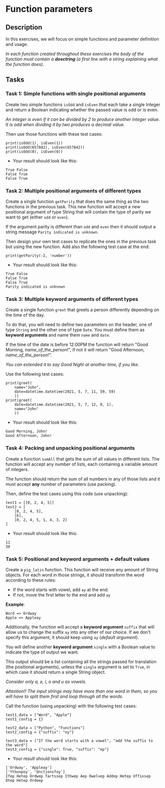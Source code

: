 # Function parameters

## Description

In this exercises, we will focus on simple functions and parameter definition and usage.

*In each function created throughout these exercises the body of the function must contain a **dosctring** (a first line with a string explaining what the function does).*

##

## Tasks

###

### Task 1: Simple functions with single positional arguments

Create two simple functions `isOdd` and `isEven` that each take a single Integer and return a Boolean indicating whether the passed value is odd or is even.

*An integer is even if it can be divided by 2 to produce another integer value. It is odd when dividing it by two produces a decimal value.*

Then use those functions with these test cases:

```
print(isOdd(1), isEven(1))
print(isOdd(657842), isEven(657842))
print(isOdd(0), isEven(0))
```

- Your result should look like this:

```
True False
False True
False True
```

###

### Task 2: Multiple positional arguments of different types

Create a single function `getParity` that does the same thing as the two functions in the previous task. This new function will accept a new positional argument of type String that will contain the type of parity we want to get (either `odd` or `even`).

If the argument parity is different than `odd` and `even` then it should output a string message `Parity indicated is unknown`.

Then design your own test cases to replicate the ones in the previous task but using the new function. Add also the following test case at the end:

```
print(getParity(-2, 'number'))
```

- Your result should look like this:

```
True False
False True
False True
Parity indicated is unknown
```

###

### Task 3: Multiple keyword arguments of different types

Create a single function `greet` that greets a person differently depending on the time of the day.

To do that, you will need to define two parameters on the header, one of type `String` and the other one of type `Date`. You must define them as **keyword arguments** and name them `name` and `date`.

If the time of the date is before 12:00PM the function will return "Good Morning, *name_of_the_person*!", if not it will return "Good Afternoon, *name_of_the_person*!".

*You can extended it to say Good Night at another time, if you like*.

Use the following test cases:

```
print(greet(
    name="John",
    date=datetime.datetime(2021, 5, 7, 11, 59, 59)
    ))
print(greet(
    date=datetime.datetime(2021, 5, 7, 12, 0, 1),
    name="John"
    ))
```

- Your result should look like this:

```
Good Morning, John!
Good Afternoon, John!
```

###

### Task 4: Packing and unpacking positional arguments

Create a function `sumAll` that gets the sum of all values in different lists. The function will accept any number of lists, each containing a variable amount of integers.

The function should return the sum of all numbers in any of those lists and it must accept **any** number of parameters (use packing).

Then, define the test cases using this code (use unpacking):

```
test1 = [[0, 2, 4, 5]]
test2 = [
    [0, 2, 4, 5],
    [6],
    [0, 2, 4, 5, 1, 4, 3, 2]
]
```

- Your result should look like this:

```
11
38
```

###

### Task 5: Positional and keyword arguments + default values

Create a `pig_latin` function. This function will receive any amount of String objects. For each word in those strings, it should transform the word according to these rules:

- If the word starts with vowel, add `ay` at the end.
- If not, move the first letter to the end and add `ay`

**Example**:

```
Word => Ordway
Apple => Appleay
```

Additionally, the function will accept a **keyword argument** `suffix` that will allow us to change the suffix `ay` into any other of our choice. If we don't specify this argument, it should keep using `ay` (*default argument*).

You will define another **keyword argument** `single` with a Boolean value to indicate the type of output we want.

This output should be a list containing all the strings passed for translation (the positional arguments), unless the `single` argument is set to `True`, in which case it should return a single String object.

*Consider only a, e, i, o and u as vowels.*

*Attention!! The input strings may have more than one word in them, so you will have to split them first and loop through all the words.*

Call the function (using unpacking) with the following test cases:

```
test1_data = ["Word", "Apple"]
test1_config = {}

test2_data = ["Python", "Functions"]
test2_config = {"suffix": "oy"}

test3_data = ["If the word starts with a vowel", "add the suffix to the word"]
test3_config = {"single": True, "suffix": "ep"}
```

- Your result should look like this:

```
['Ordway', 'Appleay']
['Ythonpoy', 'Unctionsfoy']
Ifep Hetep Ordwep Tartssep Ithwep Aep Owelvep Addep Hetep Uffixsep Otep Hetep Ordwep
```
